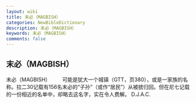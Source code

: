 ```yaml
---
layout: wiki
title: 末必（MAGBISH）
categories: NewBibleDictionary
description: 末必（MAGBISH）
keywords: 末必（MAGBISH）
comments: false
---
```


## 末必（MAGBISH）



末必（MAGBISH）
　　可能是犹大一个城镇（GTT，页380），或是一家族的名称。拉二30记载有156名末必的“子孙”（或作“居民”）从被掳归回。但在尼七记载的一份相近的名单中，却略去这名字，实在令人费解。
D.J.A.C.




